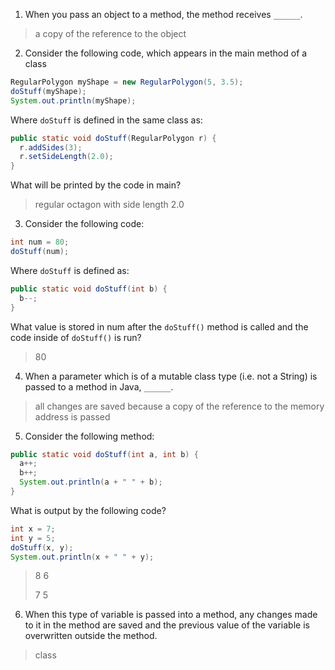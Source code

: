 1. When you pass an object to a method, the method receives `______`. 

> a copy of the reference to the object 

2. Consider the following code, which appears in the main method of a class

```java
RegularPolygon myShape = new RegularPolygon(5, 3.5);
doStuff(myShape);
System.out.println(myShape);
```

Where `doStuff` is defined in the same class as:

```java
public static void doStuff(RegularPolygon r) {
  r.addSides(3);
  r.setSideLength(2.0);
}
```

What will be printed by the code in main?

> regular octagon with side length 2.0

3. Consider the following code:

```java
int num = 80;
doStuff(num);
```
Where `doStuff` is defined as:

```java
public static void doStuff(int b) {
  b--;
}
```

What value is stored in num after the `doStuff()` method is called and the code inside of `doStuff()` is run?

> 80

4. When a parameter which is of a mutable class type (i.e. not a String) is passed to a method in Java, `______`. 

> all changes are saved because a copy of the reference to the memory address is passed 

5. Consider the following method:

```java
public static void doStuff(int a, int b) {
  a++;
  b++;
  System.out.println(a + " " + b);
}
```

What is output by the following code?

```java
int x = 7;
int y = 5;
doStuff(x, y);
System.out.println(x + " " + y);
```
> 8 6
> 
> 7 5

6. When this type of variable is passed into a method, any changes made to it in the method are saved and the previous value of the variable is overwritten outside the method. 

> class